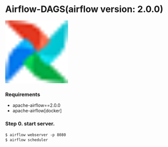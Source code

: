 # Airflow-DAGS(airflow version: 2.0.0)
<img src="./airflow.png" width="200" height="200" />

### Requirements
- apache-airflow==2.0.0
- apache-airflow[docker]

### Step 0. start server.
```shell
$ airflow webserver -p 8080
$ airflow scheduler
```
